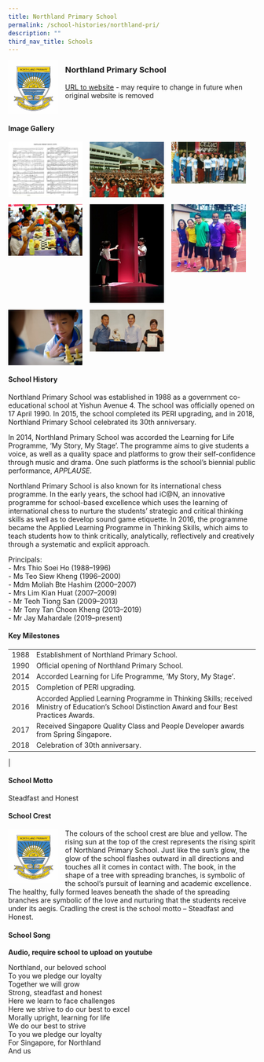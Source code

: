 ```yaml
---
title: Northland Primary School
permalink: /school-histories/northland-pri/
description: ""
third_nav_title: Schools
---
```

<img src="/images/northlandpri1.png" style="width:20%;margin-right:15px;" align = "left">

### **Northland Primary School**
[URL to website](https://northlandpri.moe.edu.sg/) - may require to change in future when original website is removed

<br clear="left">

#### **Image Gallery**

<p><a href="https://staging.d1yxymztqoj7qn.amplifyapp.com/images/northlandpri2.jpg">  
<img src="/images/northlandpri2.jpg" style="width:30%;margin-right:15px;" align = "left">
</a></p>

<p><a href="https://staging.d1yxymztqoj7qn.amplifyapp.com/images/northlandpri3.jpg">  
<img src="/images/northlandpri3.jpg" style="width:30%;margin-right:15px;" align = "left">
</a></p>

<p><a href="https://staging.d1yxymztqoj7qn.amplifyapp.com/images/northlandpri4.jpg">  
<img src="/images/northlandpri4.jpg" style="width:30%;margin-right:15px;" align = "left">
</a></p>

<br clear="left">

<p><a href="https://staging.d1yxymztqoj7qn.amplifyapp.com/images/northlandpri5.jpg">  
<img src="/images/northlandpri5.jpg" style="width:30%;margin-right:15px;" align = "left">
</a></p>

<p><a href="https://staging.d1yxymztqoj7qn.amplifyapp.com/images/northlandpri6.jpg">  
<img src="/images/northlandpri6.jpg" style="width:30%;margin-right:15px;" align = "left">
</a></p>

<p><a href="https://staging.d1yxymztqoj7qn.amplifyapp.com/images/northlandpri7.jpg">  
<img src="/images/northlandpri7.jpg" style="width:30%;margin-right:15px;" align = "left">
</a></p>

<br clear="left">

<p><a href="https://staging.d1yxymztqoj7qn.amplifyapp.com/images/northlandpri8.jpg">  
<img src="/images/northlandpri8.jpg" style="width:30%;margin-right:15px;" align = "left">
</a></p>

<p><a href="https://staging.d1yxymztqoj7qn.amplifyapp.com/images/northlandpri9.jpg">  
<img src="/images/northlandpri9.jpg" style="width:30%;margin-right:15px;" align = "left">
</a></p>

<br clear="left">

#### **School History**
Northland Primary School was established in 1988 as a government co-educational school at Yishun Avenue 4. The school was officially opened on 17 April 1990. In 2015, the school completed its PERI upgrading, and in 2018, Northland Primary School celebrated its 30th anniversary.

In 2014, Northland Primary School was accorded the Learning for Life Programme, ‘My Story, My Stage’. The programme aims to give students a voice, as well as a quality space and platforms to grow their self-confidence through music and drama. One such platforms is the school’s biennial public performance, _APPLAUSE_.

Northland Primary School is also known for its international chess programme. In the early years, the school had iC@N, an innovative programme for school-based excellence which uses the learning of international chess to nurture the students’ strategic and critical thinking skills as well as to develop sound game etiquette. In 2016, the programme became the Applied Learning Programme in Thinking Skills, which aims to teach students how to think critically, analytically, reflectively and creatively through a systematic and explicit approach.

Principals:<br>
\- Mrs Thio Soei Ho (1988–1996)<br>
\- Ms Teo Siew Kheng (1996–2000)<br>
\- Mdm Moliah Bte Hashim (2000–2007)<br>
\- Mrs Lim Kian Huat (2007–2009)<br>
\- Mr Teoh Tiong San (2009–2013)<br>
\- Mr Tony Tan Choon Kheng (2013–2019)<br>
\- Mr Jay Mahardale (2019–present)

#### **Key Milestones**

|  |  |
|:---:|---|
| 1988 | Establishment of Northland Primary School. |
| 1990 | Official opening of Northland Primary School. |
| 2014 | Accorded Learning for Life Programme, ‘My Story, My Stage’. |
| 2015 | Completion of PERI upgrading. |
| 2016 | Accorded Applied Learning Programme in Thinking Skills; received Ministry of Education’s School Distinction Award and four Best Practices Awards. |
| 2017 | Received Singapore Quality Class and People Developer awards from Spring Singapore. |
| 2018 | Celebration of 30th anniversary. |
|

#### **School Motto**
Steadfast and Honest

#### **School Crest**
<img src="/images/northlandpri1.png" style="width:20%;margin-right:15px;" align = "left">

The colours of the school crest are blue and yellow. The rising sun at the top of the crest represents the rising spirit of Northland Primary School. Just like the sun’s glow, the glow of the school flashes outward in all directions and touches all it comes in contact with. The book, in the shape of a tree with spreading branches, is symbolic of the school’s pursuit of learning and academic excellence. The healthy, fully formed leaves beneath the shade of the spreading branches are symbolic of the love and nurturing that the students receive under its aegis. Cradling the crest is the school motto – Steadfast and Honest.

#### **School Song**
**Audio, require school to upload on youtube**

Northland, our beloved school<br>
To you we pledge our loyalty<br>
Together we will grow<br>
Strong, steadfast and honest<br>
Here we learn to face challenges<br>
Here we strive to do our best to excel<br>
Morally upright, learning for life<br>
We do our best to strive<br>
To you we pledge our loyalty<br>
For Singapore, for Northland<br>
And us